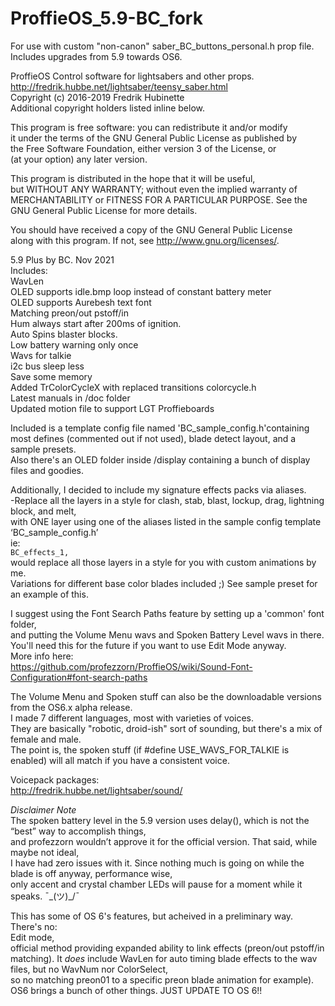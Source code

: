 # ProffieOS_5.9-BC_fork
For use with custom "non-canon" saber_BC_buttons_personal.h prop file. Includes upgrades from 5.9 towards OS6.  

 ProffieOS Control software for lightsabers and other props.  
 http://fredrik.hubbe.net/lightsaber/teensy_saber.html  
 Copyright (c) 2016-2019 Fredrik Hubinette  
 Additional copyright holders listed inline below.  

 This program is free software: you can redistribute it and/or modify  
 it under the terms of the GNU General Public License as published by  
 the Free Software Foundation, either version 3 of the License, or  
 (at your option) any later version.  

 This program is distributed in the hope that it will be useful,  
 but WITHOUT ANY WARRANTY; without even the implied warranty of  
 MERCHANTABILITY or FITNESS FOR A PARTICULAR PURPOSE.  See the  
 GNU General Public License for more details.  

 You should have received a copy of the GNU General Public License  
 along with this program.  If not, see <http://www.gnu.org/licenses/>.  

5.9 Plus by BC. Nov 2021  
Includes:  
WavLen  
OLED supports idle.bmp loop instead of constant battery meter  
OLED supports Aurebesh text font  
Matching preon/out  pstoff/in  
Hum always start after 200ms of ignition.  
Auto Spins blaster blocks.  
Low battery warning only once  
Wavs for talkie  
i2c bus sleep less  
Save some memory  
Added TrColorCycleX with replaced transitions colorcycle.h   
Latest manuals in /doc folder  
Updated motion file to support LGT Proffieboards  

Included is a template config file named 'BC_sample_config.h'containing most defines (commented out if not used),
blade detect layout, and a sample presets.  
Also there's an OLED folder inside /display containing a bunch of display files and goodies.  

Additionally, I decided to include my signature effects packs via aliases.  
-Replace all the layers in a style for clash, stab, blast, lockup, drag, lightning block, and melt,   
with ONE layer using one of the aliases listed in the sample config template ‘BC_sample_config.h’   
ie:  
`BC_effects_1,`    
would replace all those layers in a style for you with custom animations by me.   
Variations for different base color blades included ;) See sample preset for an example of this.  

I suggest using the Font Search Paths feature by setting up a 'common' font folder,  
and putting the Volume Menu wavs and Spoken Battery Level wavs in there.  
You'll need this for the future if you want to use Edit Mode anyway.  
More info here:  
https://github.com/profezzorn/ProffieOS/wiki/Sound-Font-Configuration#font-search-paths  

The Volume Menu and Spoken stuff can also be the downloadable versions from the OS6.x alpha release.  
I made 7 different languages, most with varieties of voices.  
They are basically "robotic, droid-ish" sort of sounding, but there's a mix of female and male.   
The point is, the spoken stuff (if #define USE_WAVS_FOR_TALKIE is enabled) will all match if you have a consistent voice.  

Voicepack packages:  
http://fredrik.hubbe.net/lightsaber/sound/  

*Disclaimer Note*   
The spoken battery level in the 5.9 version uses delay(), which is not the “best” way to accomplish things,  
and profezzorn wouldn’t approve it for the official version. That said, while maybe not ideal,  
I have had zero issues with it. Since nothing much is going on while the blade is off anyway, performance wise,  
only accent and crystal chamber  LEDs will pause for a moment while it speaks.  ¯\_(ツ)_/¯  


This has some of OS 6's features, but acheived in a preliminary way.  There's no:  
Edit mode,  
official method providing expanded ability to link effects (preon/out  pstoff/in matching).
It *does* include WavLen for auto timing blade effects to the wav files, but no WavNum nor ColorSelect,  
so no matching preon01 to a specific preon blade animation for example).  
OS6 brings a bunch of other things. JUST UPDATE TO OS 6!!
